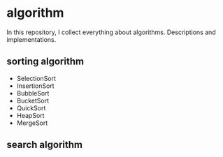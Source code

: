 # algorithm

In this repository, I collect everything about algorithms. Descriptions and implementations.

## sorting algorithm

* SelectionSort
* InsertionSort
* BubbleSort
* BucketSort
* QuickSort
* HeapSort
* MergeSort

## search algorithm

